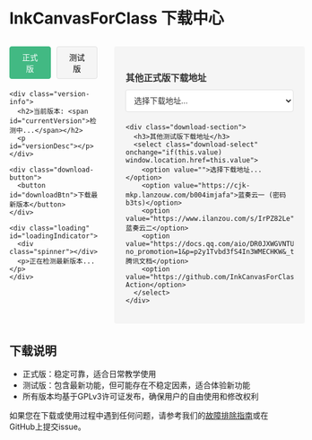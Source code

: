 # InkCanvasForClass 下载中心

<div class="download-container">
  <div class="main-content">
    <div class="version-selector">
      <button id="stableBtn" class="active">正式版</button>
      <button id="betaBtn">测试版</button>
    </div>
    
    <div class="version-info">
      <h2>当前版本: <span id="currentVersion">检测中...</span></h2>
      <p id="versionDesc"></p>
    </div>
    
    <div class="download-button">
      <button id="downloadBtn">下载最新版本</button>
    </div>
    
    <div class="loading" id="loadingIndicator">
      <div class="spinner"></div>
      <p>正在检测最新版本...</p>
    </div>
  </div>
  
  <div class="alternative-downloads">
    <div class="download-section">
      <h3>其他正式版下载地址</h3>
      <select class="download-select" onchange="if(this.value) window.location.href=this.value">
        <option value="">选择下载地址...</option>
        <option value="https://cjk-mkp.lanzouw.com/b004imjaej">蓝奏云一 (密码55ah)</option>
        <option value="https://www.ilanzou.com/s/DLYZ827G">蓝奏云二</option>
        <option value="https://docs.qq.com/aio/DR0JXWGVNTUVkZ1F6?no_promotion=1&p=oeqq176WTz8M9AuuJUdRDV&_t=1752559307913&nlc=1&u=4a48533a5c554ac19bde80b8b4536db0">腾讯文档</option>
      </select>
    </div>
    
    <div class="download-section">
      <h3>其他测试版下载地址</h3>
      <select class="download-select" onchange="if(this.value) window.location.href=this.value">
        <option value="">选择下载地址...</option>
        <option value="https://cjk-mkp.lanzouw.com/b004imjafa">蓝奏云一 (密码b3ts)</option>
        <option value="https://www.ilanzou.com/s/IrPZ82Le">蓝奏云二</option>
        <option value="https://docs.qq.com/aio/DR0JXWGVNTUVkZ1F6?no_promotion=1&p=p2y1Tvbd3fS4In3WMECHKW&_t=1752559307913&nlc=1&u=4a48533a5c554ac19bde80b8b4536db0">腾讯文档</option>
        <option value="https://github.com/InkCanvasForClass/community/actions">GitHub Action</option>
      </select>
    </div>
  </div>
</div>

<style>
/* 主容器样式 */
.download-container {
  display: flex;
  gap: 30px;
  margin: 2rem 0;
}

.main-content {
  flex: 1;
}

/* 版本选择器样式 */
.version-selector {
  display: flex;
  gap: 10px;
  margin-bottom: 20px;
}

.version-selector button {
  padding: 8px 16px;
  background: var(--vp-c-bg-soft, #f5f5f5);
  border: 1px solid var(--vp-c-border, #e0e0e0);
  border-radius: 4px;
  cursor: pointer;
  font-size: 14px;
  transition: all 0.2s;
}

.version-selector button.active {
  background: var(--vp-c-primary, #42b983);
  color: white;
  border-color: var(--vp-c-primary, #42b983);
}

/* 版本信息样式 */
.version-info {
  margin-bottom: 20px;
}

.version-info h2 {
  margin: 0 0 10px 0;
  color: var(--vp-c-text-1, #333);
}

.version-info p {
  color: var(--vp-c-text-2, #666);
  margin: 0;
}

/* 下载按钮样式 */
.download-button button {
  padding: 12px 24px;
  background: var(--vp-c-primary, #42b983);
  color: white;
  border: none;
  border-radius: 4px;
  font-size: 16px;
  cursor: pointer;
  transition: background 0.2s;
}

.download-button button:hover {
  background: var(--vp-c-primary-dark, #359e75);
}

.download-button button:disabled {
  background: var(--vp-c-gray-3, #ccc);
  cursor: not-allowed;
}

/* 加载指示器样式 */
.loading {
  display: flex;
  align-items: center;
  gap: 10px;
  color: var(--vp-c-text-2, #666);
}

.spinner {
  width: 20px;
  height: 20px;
  border: 3px solid var(--vp-c-border, #e0e0e0);
  border-top-color: var(--vp-c-primary, #42b983);
  border-radius: 50%;
  animation: spin 1s linear infinite;
}

@keyframes spin {
  to { transform: rotate(360deg); }
}

/* 右侧下载地址区域样式 */
.alternative-downloads {
  min-width: 300px;
  padding: 20px;
  background: var(--vp-c-bg-soft, #f5f5f5);
  border-radius: 4px;
  align-self: flex-start;
}

.download-section {
  margin-bottom: 20px;
}

.download-section h3 {
  margin-bottom: 10px;
  color: var(--vp-c-text, #333);
  font-size: 16px;
}

.download-select {
  width: 100%;
  padding: 10px;
  border: 1px solid var(--vp-c-border, #e0e0e0);
  border-radius: 4px;
  background: var(--vp-c-bg, white);
  color: var(--vp-c-text, #333);
  font-size: 14px;
  cursor: pointer;
}

/* 深色模式适配 */
html.dark .version-selector button {
  background: var(--vp-c-bg-soft-dark, #2a2a2a);
  border-color: var(--vp-c-border-dark, #444);
  color: var(--vp-c-text-dark, #fff);
}

html.dark .version-info h2 {
  color: var(--vp-c-text-1-dark, #fff);
}

html.dark .version-info p {
  color: var(--vp-c-text-2-dark, #bbb);
}

html.dark .loading {
  color: var(--vp-c-text-2-dark, #bbb);
}

html.dark .alternative-downloads {
  background: var(--vp-c-bg-soft-dark, #2a2a2a);
}

html.dark .download-section h3 {
  color: var(--vp-c-text-dark, #fff);
}

html.dark .download-select {
  background: var(--vp-c-bg-dark, #1a1a1a);
  border-color: var(--vp-c-border-dark, #444);
  color: var(--vp-c-text-dark, #fff);
}

/* 响应式设计 */
@media (max-width: 768px) {
  .download-container {
    flex-direction: column;
  }
  
  .alternative-downloads {
    min-width: auto;
  }
}
</style>

<script>
(function() {
  // 版本通道和对应的版本信息URL
  const versionUrls = {
    stable: 'https://raw.githubusercontent.com/InkCanvasForClass/community/main/versions/stable.txt',
    beta: 'https://raw.githubusercontent.com/InkCanvasForClass/community/main/versions/beta.txt'
  };
  
  // 下载链接模板
  const downloadUrlTemplate = {
    stable: 'https://github.com/InkCanvasForClass/community/releases/download/v{version}/ICC-CE_v{version}.exe',
    beta: 'https://github.com/InkCanvasForClass/community/releases/download/v{version}-beta/ICC-CE_v{version}-beta.exe'
  };
  
  // DOM元素
  const stableBtn = document.getElementById('stableBtn');
  const betaBtn = document.getElementById('betaBtn');
  const currentVersion = document.getElementById('currentVersion');
  const versionDesc = document.getElementById('versionDesc');
  const downloadBtn = document.getElementById('downloadBtn');
  const loadingIndicator = document.getElementById('loadingIndicator');
  
  // 当前选中的通道
  let currentChannel = 'stable';
  // 最新版本号
  let latestVersion = '';
  // 首选的获取方法
  let preferredMethod = 'API';
  
  // 初始化
  init();
  
  function init() {
    // 绑定按钮事件
    stableBtn.addEventListener('click', () => switchChannel('stable'));
    betaBtn.addEventListener('click', () => switchChannel('beta'));
    downloadBtn.addEventListener('click', downloadLatestVersion);
    
    // 检查最新版本
    checkLatestVersion(currentChannel);
  }
  
  // 切换版本通道
  function switchChannel(channel) {
    if (channel === currentChannel) return;
    
    currentChannel = channel;
    latestVersion = '';
    
    // 更新按钮状态
    stableBtn.classList.toggle('active', channel === 'stable');
    betaBtn.classList.toggle('active', channel === 'beta');
    
    // 重置UI
    currentVersion.textContent = '检测中...';
    versionDesc.textContent = '';
    downloadBtn.disabled = true;
    loadingIndicator.style.display = 'flex';
    
    // 检查最新版本
    checkLatestVersion(channel);
  }
  
  // 检查最新版本
  function checkLatestVersion(channel) {
    // 首先尝试从GitHub API获取
    checkVersionFromAPI(channel);
  }
  
  // 从GitHub API获取版本信息
  function checkVersionFromAPI(channel) {
    const apiUrl = channel === 'stable' 
      ? 'https://api.github.com/repos/InkCanvasForClass/community/releases/latest'
      : 'https://api.github.com/repos/InkCanvasForClass/community/releases';
    
    fetch(apiUrl)
      .then(response => {
        if (!response.ok) {
          throw new Error(`API请求失败 (状态码: ${response.status})`);
        }
        return response.json();
      })
      .then(data => {
        loadingIndicator.style.display = 'none';
        downloadBtn.disabled = false;
        
        let versionData;
        if (channel === 'beta') {
          // 测试版取第一个预发布版本
          versionData = data.find(release => release.prerelease);
        } else {
          // 正式版取最新发布
          versionData = data;
        }
        
        if (!versionData) {
          throw new Error('未找到版本信息');
        }
        
        // 提取版本号（去除v前缀）
        latestVersion = versionData.tag_name.replace('v', '');
        currentVersion.textContent = latestVersion;
        
        if (channel === 'stable') {
          versionDesc.textContent = '这是稳定的正式发布版本，适合日常使用。';
        } else {
          versionDesc.textContent = '这是测试版本，包含最新功能，但可能不稳定。';
        }
        
        // 更新首选方法，因为成功了
        preferredMethod = 'API';
      })
      .catch(error => {
        console.error('从GitHub API获取版本信息失败:', error);
        // 尝试从版本文件获取
        checkVersionFromFile(channel);
      });
  }
  
  // 从版本文件获取版本信息
  function checkVersionFromFile(channel) {
    const corsProxy = 'https://corsproxy.io/?';
    const targetUrl = encodeURIComponent(versionUrls[channel]);
    
    fetch(`${corsProxy}${targetUrl}`)
      .then(response => {
        if (!response.ok) {
          throw new Error(`网络错误 (状态码: ${response.status})`);
        }
        return response.text();
      })
      .then(data => {
        loadingIndicator.style.display = 'none';
        downloadBtn.disabled = false;
        
        console.log('成功获取版本文件内容:', data);
        
        try {
          // 解析版本文件内容，获取最新版本号
          latestVersion = parseVersionData(data);
          console.log('解析得到最新版本:', latestVersion);
          
          currentVersion.textContent = latestVersion;
          
          if (channel === 'stable') {
            versionDesc.textContent = '这是稳定的正式发布版本，适合日常使用。';
          } else {
            versionDesc.textContent = '这是测试版本，包含最新功能，但可能不稳定。';
          }
          
          // 更新首选方法，因为成功了
          preferredMethod = 'file';
        } catch (parseError) {
          console.error('解析版本文件失败:', parseError);
          currentVersion.textContent = '获取失败';
          versionDesc.textContent = '无法获取版本信息，请尝试其他下载方式。';
        }
      })
      .catch(error => {
        console.error('从版本文件获取版本信息失败:', error);
        loadingIndicator.style.display = 'none';
        currentVersion.textContent = '获取失败';
        versionDesc.textContent = '无法获取版本信息，请尝试其他下载方式。';
        downloadBtn.disabled = true;
      });
  }
  
  // 解析版本数据
  function parseVersionData(data) {
    // 简单解析：取第一行非空内容作为版本号
    const lines = data.trim().split('\n');
    for (const line of lines) {
      const trimmedLine = line.trim();
      if (trimmedLine) {
        return trimmedLine.replace('v', '');
      }
    }
    throw new Error('未在版本文件中找到有效版本号');
  }
  
  // 比较版本号，返回最新版本
  function compareVersions(a, b) {
    const partsA = a.split('.').map(Number);
    const partsB = b.split('.').map(Number);
    
    for (let i = 0; i < Math.max(partsA.length, partsB.length); i++) {
      const numA = i < partsA.length ? partsA[i] : 0;
      const numB = i < partsB.length ? partsB[i] : 0;
      
      if (numA > numB) return 1;
      if (numA < numB) return -1;
    }
    
    return 0; // 版本相同
  }
  
  // 下载最新版本
  function downloadLatestVersion() {
    if (!latestVersion) {
      alert('无法获取最新版本信息，请尝试其他下载方式');
      return;
    }
    
    // 构建下载链接
    const downloadUrl = downloadUrlTemplate[currentChannel].replace(/{version}/g, latestVersion);
    
    // 打开下载链接
    window.open(downloadUrl, '_blank');
  }
})();
</script>

## 下载说明

- 正式版：稳定可靠，适合日常教学使用
- 测试版：包含最新功能，但可能存在不稳定因素，适合体验新功能
- 所有版本均基于GPLv3许可证发布，确保用户的自由使用和修改权利

如果您在下载或使用过程中遇到任何问题，请参考我们的[故障排除指南](/guide/troubleshooting)或在GitHub上提交issue。
